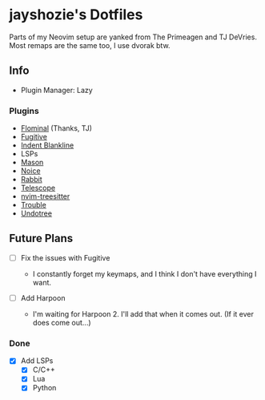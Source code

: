 # jayshozie's Dotfiles

Parts of my Neovim setup are yanked from The Primeagen and TJ DeVries.
Most remaps are the same too, I use dvorak btw.


## Info

- Plugin Manager: Lazy


### Plugins

- [Flominal](https://github.com/jayshozie/Flominal.nvim) (Thanks, TJ)
- [Fugitive](https://github.com/tpope/fugitive)
- [Indent Blankline](https://github.com/lukas-reineke/indent-blankline.nvim)
- LSPs
- [Mason](https://github.com/mason-org/mason.nvim)
- [Noice](https://github.com/folke/noice.nvim)
- [Rabbit](https://github.com/voxelprismatic/rabbit.nvim)
- [Telescope](https://github.com/nvim-telescope/telescope.nvim)
- [nvim-treesitter](https://github.com/nvim-treesitter/nvim-treesitter)
- [Trouble](https://github.com/folke/trouble.nvim)
- [Undotree](https://github.com/mbbill/undotree)


## Future Plans

- [ ] Fix the issues with Fugitive
    - I constantly forget my keymaps, and I think I don't have everything I want.

- [ ] Add Harpoon 
    - I'm waiting for Harpoon 2. I'll add that when it comes out. (If it ever does come out...)


### Done

- [x] Add LSPs
    - [x] C/C++
    - [x] Lua
    - [x] Python
